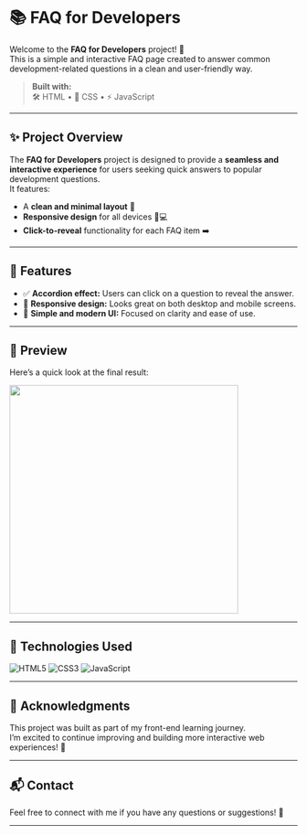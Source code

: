 # 📚 FAQ for Developers

Welcome to the **FAQ for Developers** project! 🚀  
This is a simple and interactive FAQ page created to answer common development-related questions in a clean and user-friendly way.

> **Built with:**  
> 🛠️ HTML • 🎨 CSS • ⚡ JavaScript

---

## ✨ Project Overview

The **FAQ for Developers** project is designed to provide a **seamless and interactive experience** for users seeking quick answers to popular development questions.  
It features:
- A **clean and minimal layout** 🧹
- **Responsive design** for all devices 📱💻
- **Click-to-reveal** functionality for each FAQ item ➡️

---

## 🎯 Features

- ✅ **Accordion effect:** Users can click on a question to reveal the answer.
- 📱 **Responsive design:** Looks great on both desktop and mobile screens.
- 🎨 **Simple and modern UI:** Focused on clarity and ease of use.

---

## 📸 Preview

Here’s a quick look at the final result:

<img src="https://github.com/user-attachments/assets/5a06f04d-12ac-4fb9-9b9d-9153f31aebdb" width="400" />

---

## 🚀 Technologies Used

<div align="left">
  <img src="https://img.shields.io/badge/HTML5-E34F26?style=for-the-badge&logo=html5&logoColor=white" alt="HTML5" />
  <img src="https://img.shields.io/badge/CSS3-1572B6?style=for-the-badge&logo=css3&logoColor=white" alt="CSS3" />
  <img src="https://img.shields.io/badge/JavaScript-F7DF1E?style=for-the-badge&logo=javascript&logoColor=black" alt="JavaScript" />
</div>

---

## 🙌 Acknowledgments

This project was built as part of my front-end learning journey.  
I’m excited to continue improving and building more interactive web experiences! 🌟

---

## 📬 Contact

Feel free to connect with me if you have any questions or suggestions! 🤝  
<!-- You can add your LinkedIn, portfolio or email here later -->

---

